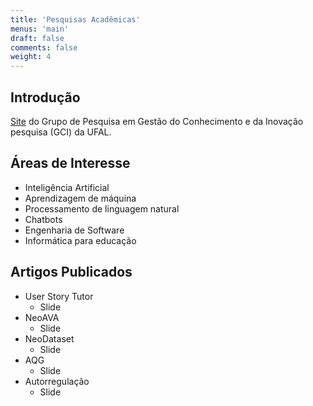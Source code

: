 ```yaml
---
title: 'Pesquisas Acadêmicas'
menus: 'main'
draft: false
comments: false
weight: 4
---
```


## Introdução

[Site](https://sites.google.com/view/grupogci) do Grupo de Pesquisa em Gestão do Conhecimento e da Inovação pesquisa (GCI) da UFAL.

## Áreas de Interesse

* Inteligência Artificial
* Aprendizagem de máquina
* Processamento de linguagem natural
* Chatbots
* Engenharia de Software
* Informática para educação


 ## Artigos Publicados

* User Story Tutor
  - Slide
* NeoAVA
  - Slide
* NeoDataset
  - Slide
* AQG
  - Slide
* Autorregulação
  - Slide
 

 
